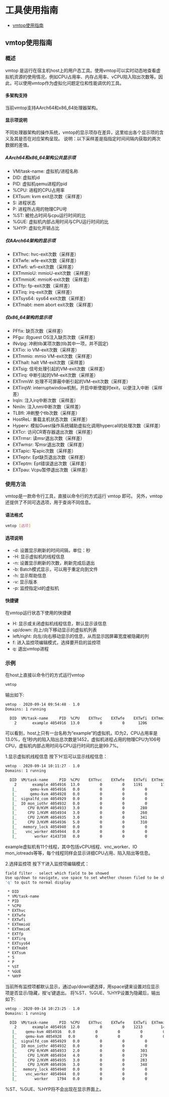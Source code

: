# 工具使用指南

- [vmtop使用指南](#vmtop使用指南)

## vmtop使用指南

### 概述

vmtop 是运行在宿主机host上的用户态工具。使用vmtop可以实时动态地查看虚拟机资源的使用情况，例如CPU占用率、内存占用率、vCPU陷入陷出次数等。因此，可以使用vmtop作为虚拟化问题定位和性能调优的工具。

#### 多架构支持

当前vmtop支持AArch64和x86_64处理器架构。

#### 显示项说明

不同处理器架构的操作系统，vmtop的显示项存在差异，这里给出各个显示项的含义及其是否在对应架构呈现。
说明：以下采样差是指指定时间间隔内获取的两次数据的差值。

##### **AArch64和x86_64架构公共显示项**

- VM/task-name: 虚拟机/进程名称
- DID: 虚拟机id
- PID: 虚拟机qemu进程的pid
- %CPU: 进程的CPU占用率
- EXTsum: kvm exit总次数（采样差）
- S: 进程状态
- P: 进程所占用的物理CPU号
- %ST: 被抢占时间与cpu运行时间的比
- %GUE: 虚拟机内部占用时间与CPU运行时间的比
- %HYP: 虚拟化开销占比

##### 仅AArch64架构的显示项

- EXThvc: hvc-exit次数（采样差）
- EXTwfe: wfe-exit次数（采样差）
- EXTwfi: wfi-exit次数（采样差）
- EXTmmioU: mmioU-exit次数（采样差）
- EXTmmioK: mmioK-exit次数（采样差）
- EXTfp: fp-exit次数（采样差）
- EXTirq: irq-exit次数（采样差）
- EXTsys64: sys64 exit次数（采样差）
- EXTmabt: mem abort exit次数（采样差）

##### 仅x86_64架构的显示项

- PFfix: 缺页次数（采样差）
- PFgu: 向guest OS注入缺页次数（采样差）
- INvlpg: 冲刷tlb某项次数(tlb其中一项，并不固定)
- EXTio: io VM-exit次数（采样差）
- EXTmmio: mmio VM-exit次数（采样差）
- EXThalt: halt VM-exit次数（采样差）
- EXTsig: 信号处理引起的VM-exit次数（采样差）
- EXTirq: 中断引起的VM-exit次数（采样差）
- EXTnmiW: 处理不可屏蔽中断引起的VM-exit次数（采样差）
- EXTirqW: interruptwindow机制，开启中断使能时exit，以便注入中断（采样差）
- IrqIn: 注入irq中断次数（采样差）
- NmiIn: 注入nmi中断次数（采样差）
- TLBfl: 冲刷整个tlb次数（采样差）
- HostReL: 重载主机状态次数（采样差）
- Hyperv: 模拟Guest操作系统辅助虚拟化调用hypercall的处理次数（采样差）
- EXTcr: 访问CR寄存器退出次数（采样差）
- EXTrmsr: 读msr退出次数（采样差）
- EXTwmsr: 写msr退出次数（采样差）
- EXTapic: 写apic次数（采样差）
- EXTeptv: Ept缺页退出次数（采样差）
- EXTeptm: Ept错误退出次数（采样差）
- EXTpau: Vcpu暂停退出次数（采样差）

### 使用方法

vmtop是一款命令行工具，直接以命令行的方式运行 vmtop 即可。
另外，vmtop还提供了不同可选选项，用于查询不同信息。

#### 语法格式

```sh
vmtop [选项]
```

#### 选项说明

- -d: 设置显示刷新的时间间隔，单位：秒
- -H: 显示虚拟机的线程信息
- -n: 设置显示刷新的次数，刷新完成后退出
- -b: Batch模式显示，可以用于重定向到文件
- -h: 显示帮助信息
- -v: 显示版本
- -p: 监控指定id的虚拟机

#### 快捷键

在vmtop运行状态下使用的快捷键

- H: 显示或关闭虚拟机线程信息，默认显示该信息
- up/down: 向上/向下移动显示的虚拟机列表
- left/right: 向左/向右移动显示的信息，从而显示因屏幕宽度被隐藏的列
- f: 进入监控项编辑模式，选择要开启的监控项
- q: 退出vmtop进程

### 示例

在host上直接以命令行的方式运行vmtop

```sh
vmtop
```

输出如下:

```sh
vmtop - 2020-09-14 09:54:48 - 1.0
Domains: 1 running

  DID  VM/task-name     PID  %CPU    EXThvc    EXTwfe    EXTwfi  EXTmmioU  EXTmmioK     EXTfp    EXTirq  EXTsys64   EXTmabt    EXTsum    S    P   %ST  %GUE  %HYP
    2       example 4054916  13.0         0         0      1206        10         0       144        62       174         0      1452    S  106   0.0  99.7  16.0
```

可以看到，host上只有一台名称为“example”的虚拟机，ID为2，CPU占用率是13.0%，在1秒内的陷入陷出总次数是1452，虚拟机进程占用的物理CPU为106号CPU，虚拟机内部占用时间与CPU运行时间的比是99.7%。

1.显示虚拟机线程信息
按下‘H’后可以显示线程信息：

```sh
vmtop - 2020-09-14 10:11:27 - 1.0
Domains: 1 running

  DID  VM/task-name     PID  %CPU    EXThvc    EXTwfe    EXTwfi  EXTmmioU  EXTmmioK     EXTfp    EXTirq  EXTsys64   EXTmabt    EXTsum    S    P   %ST  %GUE  %HYP
    2       example 4054916  13.0         0         0    1191        17         4       120        76       147         0      1435    S  119   0.0 123.7   4.0
   |_      qemu-kvm 4054916   0.0         0         0         0         0         0         0         0         0         0         0    S  119   0.0   0.0   0.0
   |_      qemu-kvm 4054928   0.0         0         0         0         0         0         0         0         0         0         0    S  119   0.0   0.0   0.0
   |_  signalfd_com 4054929   0.0         0         0         0         0         0         0         0         0         0         0    S  120   0.0   0.0   0.0
   |_  IO mon_iothr 4054932   0.0         0         0         0         0         0         0         0         0         0         0    S  117   0.0   0.0   0.0
   |_     CPU 0/KVM 4054933   3.0         0         0       280         6         4        28        19        41         0       350    S  105   0.0  27.9   0.0
   |_     CPU 1/KVM 4054934   3.0         0         0       260         0         0        16        12        36         0       308    S   31   0.0  20.0   0.0
   |_     CPU 2/KVM 4054935   3.0         0         0       341         0         0        44        20        26         0       387    R  108   0.0  27.9   4.0
   |_     CPU 3/KVM 4054936   5.0         0         0       310        11         0        32        25        44         0       390    S  103   0.0  47.9   0.0
   |_   memory_lock 4054940   0.0         0         0         0         0         0         0         0         0         0         0    S  126   0.0   0.0   0.0
   |_    vnc_worker 4054944   0.0         0         0         0         0         0         0         0         0         0         0    S  118   0.0   0.0   0.0
   |_        worker 4143738   0.0         0         0         0         0         0         0         0         0         0         0    S  120   0.0   0.0   0.0
```

example虚拟机有11个线程，其中包括vCPU线程、vnc_worker、IO mon_iotreads等等，每个线程同样会显示详细CPU占用、陷入陷出等信息。

2.选择监控项
按下‘f’进入监控项编辑模式：

```sh
field filter - select which field to be showed
Use up/down to navigate, use space to set whether chosen filed to be showed
'q' to quit to normal display

 * DID
 * VM/task-name
 * PID
 * %CPU
 * EXThvc
 * EXTwfe
 * EXTwfi
 * EXTmmioU
 * EXTmmioK
 * EXTfp
 * EXTirq
 * EXTsys64
 * EXTmabt
 * EXTsum
 * S
 * P
 * %ST
 * %GUE
 * %HYP
```

当前所有监控项都默认显示，通过up/down键选择，用space键来设置对应显示项是否显示/隐藏，按‘q’键退出。
将%ST、%GUE、%HYP设置为隐藏后，输出如下:

```sh
vmtop - 2020-09-14 10:23:25 - 1.0
Domains: 1 running

  DID  VM/task-name     PID  %CPU    EXThvc    EXTwfe    EXTwfi  EXTmmioU  EXTmmioK     EXTfp    EXTirq  EXTsys64   EXTmabt    EXTsum    S    P
    2       example 4054916  12.0         0         0    1213        14         1       144        68       168         0      1464    S  125
   |_    qemu-kvm 4054916   0.0         0         0         0         0         0         0         0         0         0         0    S  125
   |_    qemu-kvm 4054928   0.0         0         0         0         0         0         0         0         0         0         0    S  119
   |_  signalfd_com 4054929   0.0         0         0         0         0         0         0         0         0         0         0    S  120
   |_  IO mon_iothr 4054932   0.0         0         0         0         0         0         0         0         0         0         0    S  117
   |_     CPU 0/KVM 4054933   2.0         0         0       303         6         0        29        10        35         0       354    S   98
   |_     CPU 1/KVM 4054934   4.0         0         0       279         0         0        39        17        49         0       345    S    1
   |_     CPU 2/KVM 4054935   3.0         0         0       283         0         0        33        20        40         0       343    S  122
   |_     CPU 3/KVM 4054936   3.0         0         0       348         8         1        43        21        44         0       422    S  110
   |_   memory_lock 4054940   0.0         0         0         0         0         0         0         0         0         0         0    S  126
   |_    vnc_worker 4054944   0.0         0         0         0         0         0         0         0         0         0         0    S  118
   |_        worker    1794   0.0         0         0         0         0         0         0         0         0         0         0    S  126
```

%ST、%GUE、%HYP将不会出现在显示界面上。
